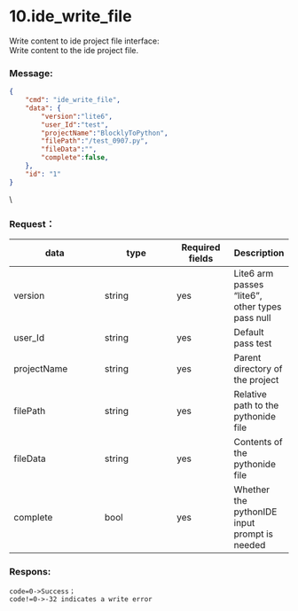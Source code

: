 # 10.ide_write_file

 
Write content to ide project file interface:\
Write content to the ide project file.


### Message:  

```json
{
    "cmd": "ide_write_file",
    "data": {
        "version":"lite6",
        "user_Id":"test",
        "projectName":"BlocklyToPython",
        "filePath":"/test_0907.py",
        "fileData":"",
        "complete":false, 
    },
    "id": "1"
}
```

\


### Request：    



<table><thead><tr><th width="148">data</th><th width="114">type</th><th width="87">Required fields</th><th>Description</th></tr></thead><tbody><tr><td>version</td><td>string</td><td>yes</td><td>Lite6 arm passes “lite6”, other types pass null</td></tr><tr><td>user_Id</td><td>string</td><td>yes</td><td>Default pass test</td></tr><tr><td>projectName</td><td>string</td><td>yes</td><td>Parent directory of the project  </td></tr><tr><td>filePath</td><td>string</td><td>yes</td><td>Relative path to the pythonide file </td></tr><tr><td>fileData</td><td>string</td><td>yes</td><td> Contents of the pythonide file </td></tr><tr><td>complete</td><td>bool</td><td>yes</td><td> Whether the pythonIDE input prompt is needed</td></tr></tbody></table>



### Respons:     

 ```
code=0->Success；
code!=0->-32 indicates a write error
```


